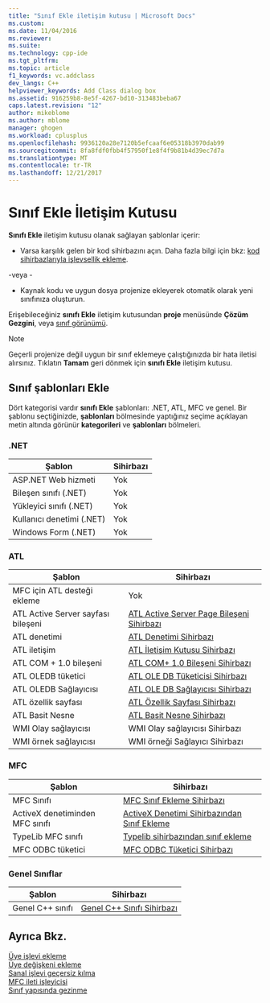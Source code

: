 ```yaml
---
title: "Sınıf Ekle iletişim kutusu | Microsoft Docs"
ms.custom: 
ms.date: 11/04/2016
ms.reviewer: 
ms.suite: 
ms.technology: cpp-ide
ms.tgt_pltfrm: 
ms.topic: article
f1_keywords: vc.addclass
dev_langs: C++
helpviewer_keywords: Add Class dialog box
ms.assetid: 916259b8-8e5f-4267-bd10-313483beba67
caps.latest.revision: "12"
author: mikeblome
ms.author: mblome
manager: ghogen
ms.workload: cplusplus
ms.openlocfilehash: 9936120a28e7120b5efcaaf6e05318b3970dab99
ms.sourcegitcommit: 8fa8fdf0fbb4f57950f1e8f4f9b81b4d39ec7d7a
ms.translationtype: MT
ms.contentlocale: tr-TR
ms.lasthandoff: 12/21/2017
---
```

# <a name="add-class-dialog-box"></a>Sınıf Ekle İletişim Kutusu
**Sınıfı Ekle** iletişim kutusu olanak sağlayan şablonlar içerir:  
  
-   Varsa karşılık gelen bir kod sihirbazını açın. Daha fazla bilgi için bkz: [kod sihirbazlarıyla işlevsellik ekleme](../ide/adding-functionality-with-code-wizards-cpp.md).  
  
 \-veya -  
  
-   Kaynak kodu ve uygun dosya projenize ekleyerek otomatik olarak yeni sınıfınıza oluşturun.  
  
 Erişebileceğiniz **sınıfı Ekle** iletişim kutusundan **proje** menüsünde **Çözüm Gezgini**, veya [sınıf görünümü](http://msdn.microsoft.com/en-us/8d7430a9-3e33-454c-a9e1-a85e3d2db925).  
  
> [!NOTE]
>  Geçerli projenize değil uygun bir sınıf eklemeye çalıştığınızda bir hata iletisi alırsınız. Tıklatın **Tamam** geri dönmek için **sınıfı Ekle** iletişim kutusu.  
  
## <a name="add-class-templates"></a>Sınıf şablonları Ekle  
 Dört kategorisi vardır **sınıfı Ekle** şablonları: .NET, ATL, MFC ve genel. Bir şablonu seçtiğinizde, **şablonları** bölmesinde yaptığınız seçime açıklayan metin altında görünür **kategorileri** ve **şablonları** bölmeleri.  
  
### <a name="net"></a>.NET  
  
|Şablon|Sihirbazı|  
|--------------|------------|  
|ASP.NET Web hizmeti|Yok|  
|Bileşen sınıfı (.NET)|Yok|  
|Yükleyici sınıfı (.NET)|Yok|  
|Kullanıcı denetimi (.NET)|Yok|  
|Windows Form (.NET)|Yok|  
  
### <a name="atl"></a>ATL  
  
|Şablon|Sihirbazı|  
|--------------|------------|  
|MFC için ATL desteği ekleme|Yok|  
|ATL Active Server sayfası bileşeni|[ATL Active Server Page Bileşeni Sihirbazı](../atl/reference/atl-active-server-page-component-wizard.md)|  
|ATL denetimi|[ATL Denetimi Sihirbazı](../atl/reference/atl-control-wizard.md)|  
|ATL iletişim|[ATL İletişim Kutusu Sihirbazı](../atl/reference/atl-dialog-wizard.md)|  
|ATL COM + 1.0 bileşeni|[ATL COM+ 1.0 Bileşeni Sihirbazı](../atl/reference/atl-com-plus-1-0-component-wizard.md)|  
|ATL OLEDB tüketici|[ATL OLE DB Tüketicisi Sihirbazı](../atl/reference/atl-ole-db-consumer-wizard.md)|  
|ATL OLEDB Sağlayıcısı|[ATL OLE DB Sağlayıcısı Sihirbazı](../atl/reference/atl-ole-db-provider-wizard.md)|  
|ATL özellik sayfası|[ATL Özellik Sayfası Sihirbazı](../atl/reference/atl-property-page-wizard.md)|  
|ATL Basit Nesne|[ATL Basit Nesne Sihirbazı](../atl/reference/atl-simple-object-wizard.md)|  
|WMI Olay sağlayıcısı|WMI Olay sağlayıcısı Sihirbazı|  
|WMI örnek sağlayıcısı|WMI örneği Sağlayıcı Sihirbazı|  
  
### <a name="mfc"></a>MFC  
  
|Şablon|Sihirbazı|  
|--------------|------------|  
|MFC Sınıfı|[MFC Sınıf Ekleme Sihirbazı](../mfc/reference/mfc-add-class-wizard.md)|  
|ActiveX denetiminden MFC sınıfı|[ActiveX Denetimi Sihirbazından Sınıf Ekleme](../ide/add-class-from-activex-control-wizard.md)|  
|TypeLib MFC sınıfı|[Typelib sihirbazından sınıf ekleme](../mfc/reference/add-class-from-typelib-wizard.md)|  
|MFC ODBC tüketici|[MFC ODBC Tüketici Sihirbazı](../mfc/reference/mfc-odbc-consumer-wizard.md)|  
  
### <a name="generic-classes"></a>Genel Sınıflar  
  
|Şablon|Sihirbazı|  
|--------------|------------|  
|Genel C++ sınıfı|[Genel C++ Sınıfı Sihirbazı](../ide/generic-cpp-class-wizard.md)|  
  
## <a name="see-also"></a>Ayrıca Bkz.  
 [Üye işlevi ekleme](../ide/adding-a-member-function-visual-cpp.md)   
 [Üye değişkeni ekleme](../ide/adding-a-member-variable-visual-cpp.md)   
 [Sanal işlevi geçersiz kılma](../ide/overriding-a-virtual-function-visual-cpp.md)   
 [MFC ileti işleyicisi](../mfc/reference/adding-an-mfc-message-handler.md)   
 [Sınıf yapısında gezinme](../ide/navigating-the-class-structure-visual-cpp.md)